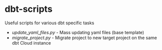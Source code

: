 # dbt-scripts
Useful scripts for various dbt specific tasks
- *update_yaml_files.py* - Mass updating yaml files (base template)
- *migrate_project.py* - Migrate project to new target project on the same dbt Cloud instance
